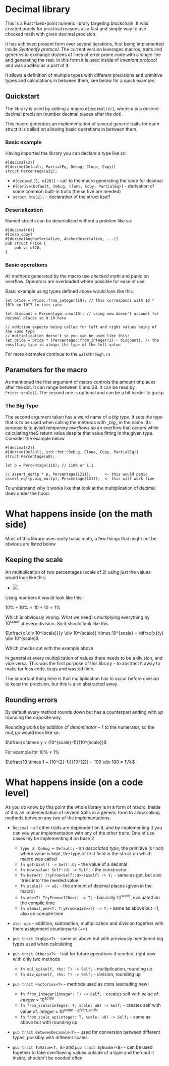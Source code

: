 # Decimal library

This is a Rust fixed-point numeric library targeting blockchain. It was created purely for practical reasons as a fast and simple way to use checked math with given decimal precision.

It has achieved present form over several iterations, first being implemented inside _Synthetify protocol_.
The current version leverages macros, traits and generics to exchange dozens of lines of error prone code with a single line and generating the rest. In this form it is used inside of _Invariant protocol_ and was audited as a part of it.

It allows a definition of multiple types with different precisions and primitive types and calculations in between them, see below for a quick example.

## Quickstart

The library is used by adding a macro `#[decimal(k)]`, where _k_ is a desired decimal precision (number decimal places after the dot).

This macro generates an implementation of several generic traits for each struct it is called on allowing basic operations in between them.

### Basic example

Having imported the library you can declare a type like so:

    #[decimal(2)]
    #[derive(Default, PartialEq, Debug, Clone, Copy)]
    struct Percentage(u32);

-   `#[decimal(3, u128)]` - call to the macro generating the code for decimal
-   `#[derive(Default, Debug, Clone, Copy, PartialEq)]` - derivation of some common built-in traits (these five are needed)
-   `struct R(u32);` - declaration of the struct itself

### Deserialization

Named structs can be deserialized without a problem like so:

    #[decimal(6)]
    #[zero_copy]
    #[derive(AnchorSerialize, AnchorDeserialize, ...)]
    pub struct Price {
        pub v: u128,
    }

### Basic operations

All methods generated by the macro use _checked math_ and panic on overflow. Operators are overloaded where possible for ease of use.

Basic example using types defined above would look like this:

    let price = Price::from_integer(10); // this corresponds with 10 * 10^k so 10^7 in this case

    let discount = Percentage::new(10); // using new doesn't account for decimal places so 0.10 here

    // addition expects being called for left and right values being of the same type
    // multiplication doesn't so you can be used like this:
    let price = price * (Percentage::from_integer(1) - discount); // the resulting type is always the type of the left value

For more examples continue to the `walkthrough.rs`

## Parameters for the macro

As mentioned the first argument of macro controls the amount of places after the dot. It can range between 0 and 38. It can be read by `Price::scale()`.
The second one is optional and can be a bit harder to grasp

### The Big Type

The second argument taken has a weird name of a _big type_. It sets the type that is to be used when calling the methods with \__big_\_ in the name. Its purpose is to avoid _temporary overflows_ so an overflow that occurs while calculating theS return value despite that value fitting in the given type. Consider the example below

    #[decimal(2)]
    #[derive(Default, std::fmt::Debug, Clone, Copy, PartialEq)]
    struct Percentage(u8);

    let p = Percentage(110); // 110% or 1.1

    // assert_eq!(p * p, Percentage(121));      <- this would panic
    assert_eq!(p.big_mul(p), Percentage(121));  <- this will work fine

To understand why it works like that look at the multiplication of decimal does under the hood:

# What happens inside (on the math side)

Most of this library uses really basic math, a few things that might not be obvious are listed below

## Keeping the scale

An multiplication of two percentages (scale of 2) using just the values would look like this:

-   <img src="https://latex.codecogs.com/gif.latex?\dfrac{x \div 10^2}{y \div 10^2} = \dfrac{x}{y}" />

Using numbers it would look like this:

$10\% \div 10\% = 10\div10=1\%$

Which is obviously wrong. What we need is multiplying everything by $10^{scale}$ at every division. So it should look like this

$\dfrac{x \div 10^{scale}}{y \div 10^{scale}} \times 10^{scale} = \dfrac{x}{y} \div 10^{scale}$

Which checks out with the example above

In general at every multiplication of values there needs to be a division, and vice versa. This was the first purpose of this library - to abstract it away to make for less code, bugs and wasted time.

The important thing here is that multiplication has to occur before division to keep the precision, but this is also abstracted away.

## Rounding errors

By default every method rounds down but has a counterpart ending with _up_ rounding the opposite way.

Rounding works by addition of $denominator - 1$ to the numerator, so the _mul_up_ would look like so:

$\dfrac{x \times y + (10^{scale}-1)}{10^{scale}}$

For example for $10\% \times 1\%$

$\dfrac{10 \times 1 + (10^{2}-1)}{10^{2}} = 109 \div 100 = 1\%$

# What happens inside (on a code level)

As you do know by this point the whole library is in a form of macro. Inside of it is an implementation of several traits in a generic form to allow calling methods between any two of the implementations.

-   `Decimal` - all other traits are dependent on it, and by implementing it you can you your implementation with any of the other traits. One of use cases my be implementing it on base 2
    -   `type U: Debug + Default;` - an _associated type_, the primitive (or not) where value is kept, the type of first field in the struct on which macro was called
    -   `fn get(&self) -> Self::U;` - the value of a decimal
    -   `fn new(value: Self::U) -> Self;` - the constructor
    -   `fn here<Y: TryFrom<Self::U>>(&self) -> Y;` - same as get, but also 'tries into' the needed value
    -   `fn scale() -> u8;` - the amount of decimal places (given in the macro)
    -   `fn one<T: TryFrom<u128>>() -> T;` - basically $10^{scale}$, evaluated on the compile time
    -   `fn almost_one<T: TryFrom<u128>>() -> T;` - same as above but $-1$, also on compile time
-   `std::ops` - addition, subtraction, multiplication and division together with there assignment counterparts (+=)
-   `pub trait BigOps<T>` - same as above but with previously mentioned big types used when calculating
-   `pub trait Others<T>` - trait for future operations if needed, right now with only two methods
    -   `fn mul_up(self, rhs: T) -> Self;` - multiplication, rounding uo
    -   `fn div_up(self, rhs: T) -> Self;` - division, rounding up
-   `pub trait Factories<T>` - methods used as ctors (excluding new)

    -   `fn from_integer(integer: T) -> Self;` - creates self with value of: $integer \times 10^{scale}$
    -   `fn from_scale(integer: T, scale: u8) -> Self;` - creates self with value of: $integer \times 10^{scale - given\_scale}$
    -   `fn from_scale_up(integer: T, scale: u8) -> Self;` - same as above but with rounding up

-   `pub trait BetweenDecimals<T>` - used for conversion between different types, possibly with different scales
-   `pub trait ToValue<T, B>` and `pub trait ByNumber<B>` - can be used together to take overflowing values outside of a type and then put it inside, shouldn't be needed often
